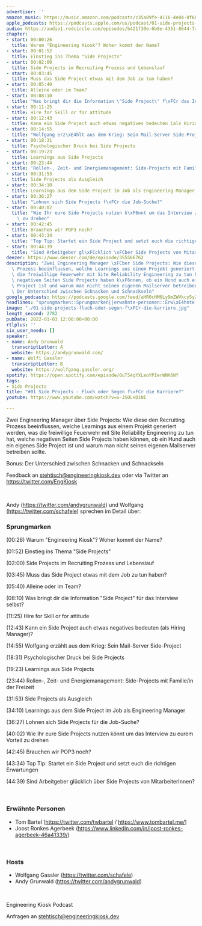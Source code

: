 ```yaml
---
advertiser: ''
amazon_music: https://music.amazon.com/podcasts/c35a09fe-4116-4e04-8f68-77d61b112e46/episodes/82a2063e-d02c-4eeb-9b84-065508064f7a/engineering-kiosk-01-side-projects---fluch-oder-segen-f%C3%BCr-die-karriere
apple_podcasts: https://podcasts.apple.com/us/podcast/01-side-projects-fluch-oder-segen-f%C3%BCr-die-karriere/id1603082924?i=1000546793663
audio: https://audio1.redcircle.com/episodes/b421f30e-6b8e-4351-8644-7a89b1343287/stream.mp3
chapter:
- start: 00:00:26
  title: Warum "Engineering Kiosk"? Woher kommt der Name?
- start: 00:01:52
  title: Einstieg ins Thema "Side Projects"
- start: 00:02:00
  title: Side Projects im Recruiting Prozess und Lebenslauf
- start: 00:03:45
  title: Muss das Side Project etwas mit dem Job zu tun haben?
- start: 00:05:40
  title: Alleine oder im Team?
- start: 00:08:10
  title: "Was bringt dir die Information \"Side Project\" f\xFCr das Interview selbst?"
- start: 00:11:25
  title: Hire for Skill or for attitude
- start: 00:12:43
  title: Kann ein Side Project auch etwas negatives bedeuten (als Hiring Manager)?
- start: 00:14:55
  title: "Wolfgang erz\xE4hlt aus dem Krieg: Sein Mail-Server Side-Project"
- start: 00:18:31
  title: Psychologischer Druck bei Side Projects
- start: 00:19:23
  title: Learnings aus Side Projects
- start: 00:23:44
  title: 'Rollen-, Zeit- und Energiemanagement: Side-Projects mit Familie/in der Freizeit'
- start: 00:31:53
  title: Side Projects als Ausgleich
- start: 00:34:10
  title: Learnings aus dem Side Project im Job als Engineering Manager
- start: 00:36:27
  title: "Lohnen sich Side Projects f\xFCr die Job-Suche?"
- start: 00:40:02
  title: "Wie Ihr eure Side Projects nutzen k\xF6nnt um das Interview zu eurem Vorteil\
    \ zu drehen"
- start: 00:42:45
  title: Brauchen wir POP3 noch?
- start: 00:43:34
  title: 'Top Tip: Startet ein Side Project und setzt euch die richtigen Erwartungen'
- start: 00:44:39
  title: "Sind Arbeitgeber gl\xFCcklich \xFCber Side Projects von MitarbeiterInnen?"
deezer: https://www.deezer.com/de/episode/355566762
description: "Zwei Engineering Manager \xFCber Side Projects: Wie diese den Recruiting\
  \ Prozess beeinflussen, welche Learnings aus einem Projekt generiert werden, was\
  \ die freiwillige Feuerwehr mit Site Reliability Engineering zu tun hat, welche\
  \ negativen Seiten Side Projects haben k\xF6nnen, ob ein Hund auch ein eigenes Side\
  \ Project ist und warum man nicht seinen eigenen Mailserver betreiben sollte. Bonus:\
  \ Der Unterschied zwischen Schnacken und Schnackseln"
google_podcasts: https://podcasts.google.com/feed/aHR0cHM6Ly9mZWVkcy5yZWRjaXJjbGUuY29tLzBlY2ZkZmQ3LWZkYTEtNGMzZC05NTE1LTQ3NjcyN2Y5ZGY1ZQ/episode/NTA2NGE1MTMtOWNlMC00NzNlLWEyN2ItOWY5NDY3ODkwNGQw?sa=X&ved=0CAUQkfYCahcKEwi4xMSxj4L4AhUAAAAAHQAAAAAQNQ
headlines: "sprungmarken::Sprungmarken||erwahnte-personen::Erw\xE4hnte Personen||hosts::Hosts"
image: "./01-side-projects-fluch-oder-segen-f\xFCr-die-karriere.jpg"
length_second: 2782
pubDate: 2022-01-03 12:00:00+00:00
rtlplus: ''
six_user_needs: []
speaker:
- name: Andy Grunwald
  transcriptLetter: A
  website: https://andygrunwald.com/
- name: Wolfi Gassler
  transcriptLetter: B
  website: https://wolfgang.gassler.org/
spotify: https://open.spotify.com/episode/0uT54qYXLeoYPIerWNK6WY
tags:
- Side Projects
title: "#01 Side Projects - Fluch oder Segen f\xFCr die Karriere?"
youtube: https://www.youtube.com/watch?v=u-JSOLHD1NI

---
```

<p>Zwei Engineering Manager über Side Projects: Wie diese den Recruiting Prozess beeinflussen, welche Learnings aus einem Projekt generiert werden, was die freiwillige Feuerwehr mit Site Reliability Engineering zu tun hat, welche negativen Seiten Side Projects haben können, ob ein Hund auch ein eigenes Side Project ist und warum man nicht seinen eigenen Mailserver betreiben sollte.</p><p>Bonus: Der Unterschied zwischen Schnacken und Schnackseln</p><p>Feedback an <a href="mailto:stehtisch@engineeringkiosk.dev" rel="nofollow">stehtisch@engineeringkiosk.dev</a> oder via Twitter an <a href="https://twitter.com/EngKiosk" rel="nofollow">https://twitter.com/EngKiosk</a></p><p><br></p><p>Andy (<a href="https://twitter.com/andygrunwald" rel="nofollow">https://twitter.com/andygrunwald</a>) und Wolfgang (<a href="https://twitter.com/schafele" rel="nofollow">https://twitter.com/schafele</a>) sprechen im Detail über:</p><h3 id="sprungmarken">Sprungmarken</h3><p>(00:26) Warum &#34;Engineering Kiosk&#34;? Woher kommt der Name?</p><p>(01:52) Einstieg ins Thema &#34;Side Projects&#34;</p><p>(02:00) Side Projects im Recruiting Prozess und Lebenslauf</p><p>(03:45) Muss das Side Project etwas mit dem Job zu tun haben?</p><p>(05:40) Alleine oder im Team?</p><p>(08:10) Was bringt dir die Information &#34;Side Project&#34; für das Interview selbst?</p><p>(11:25) Hire for Skill or for attitude</p><p>(12:43) Kann ein Side Project auch etwas negatives bedeuten (als Hiring Manager)?</p><p>(14:55) Wolfgang erzählt aus dem Krieg: Sein Mail-Server Side-Project</p><p>(18:31) Psychologischer Druck bei Side Projects</p><p>(19:23) Learnings aus Side Projects</p><p>(23:44) Rollen-, Zeit- und Energiemanagement: Side-Projects mit Familie/in der Freizeit</p><p>(31:53) Side Projects als Ausgleich</p><p>(34:10) Learnings aus dem Side Project im Job als Engineering Manager</p><p>(36:27) Lohnen sich Side Projects für die Job-Suche?</p><p>(40:02) Wie Ihr eure Side Projects nutzen könnt um das Interview zu eurem Vorteil zu drehen</p><p>(42:45) Brauchen wir POP3 noch?</p><p>(43:34) Top Tip: Startet ein Side Project und setzt euch die richtigen Erwartungen</p><p>(44:39) Sind Arbeitgeber glücklich über Side Projects von MitarbeiterInnen?</p><p><br></p><h3 id="erwahnte-personen">Erwähnte Personen</h3><ul><li>Tom Bartel (<a href="https://twitter.com/twbartel" rel="nofollow">https://twitter.com/twbartel</a> / <a href="https://www.tombartel.me/" rel="nofollow">https://www.tombartel.me/</a>)</li><li>Joost Ronkes Agerbeek (<a href="https://www.linkedin.com/in/joost-ronkes-agerbeek-46a41339/" rel="nofollow">https://www.linkedin.com/in/joost-ronkes-agerbeek-46a41339/</a>)</li></ul><p><br></p><h3 id="hosts">Hosts</h3><ul><li>Wolfgang Gassler (<a href="https://twitter.com/schafele" rel="nofollow">https://twitter.com/schafele</a>)</li><li>Andy Grunwald (<a href="https://twitter.com/andygrunwald" rel="nofollow">https://twitter.com/andygrunwald</a>)</li></ul><p><br></p><p>Engineering Kiosk Podcast</p><p>Anfragen an <a href="mailto:stehtisch@engineeringkiosk.dev" rel="nofollow">stehtisch@engineeringkiosk.dev</a></p>